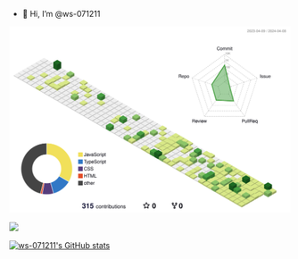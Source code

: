 - 👋 Hi, I’m @ws-071211

![](./profile-3d-contrib/profile-green-animate.svg)

<img src="https://github-readme-stats.vercel.app/api/top-langs/?username=ws-071211&layout=compact&thema=merko" style="width:37%;"/>

[![ws-071211's GitHub stats](https://github-readme-stats.vercel.app/api?username=ws-071211)](https://github.com/anuraghazra/github-readme-stats)
